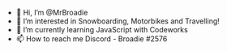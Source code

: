 - 👋 Hi, I’m @MrBroadie
- 👀 I’m interested in Snowboarding, Motorbikes and Travelling!
- 🌱 I’m currently learning JavaScript with Codeworks
- 📫 How to reach me Discord - Broadie #2576

